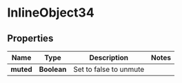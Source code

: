 

# InlineObject34

## Properties

Name | Type | Description | Notes
------------ | ------------- | ------------- | -------------
**muted** | **Boolean** | Set to false to unmute | 



